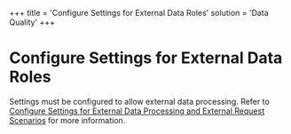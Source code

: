 +++
title = 'Configure Settings for External Data Roles'
solution = 'Data Quality'
+++

# Configure Settings for External Data Roles

Settings must be configured to allow external data processing. Refer to
[Configure Settings for External Data Processing and External Request
Scenarios](../Config/Configure_Settings_for_External_Data_Processing)
for more information.

